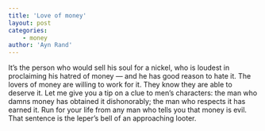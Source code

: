 ```yaml
---
title: 'Love of money'
layout: post
categories:
    - money
author: 'Ayn Rand'
---
```


It’s the person who would sell his soul for a nickel, who is loudest in proclaiming his hatred of money — and he has good reason to hate it. The lovers of money are willing to work for it. They know they are able to deserve it. Let me give you a tip on a clue to men’s characters: the man who damns money has obtained it dishonorably; the man who respects it has earned it. Run for your life from any man who tells you that money is evil. That sentence is the leper’s bell of an approaching looter.